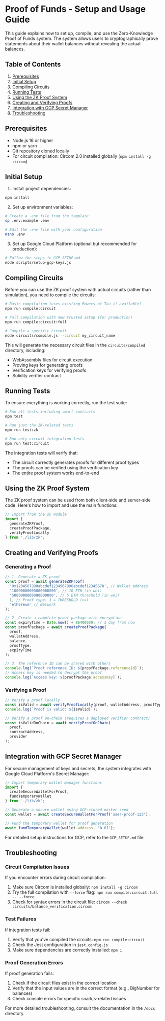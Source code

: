 # Proof of Funds - Setup and Usage Guide

This guide explains how to set up, compile, and use the Zero-Knowledge Proof of Funds system. The system allows users to cryptographically prove statements about their wallet balances without revealing the actual balances.

## Table of Contents

1. [Prerequisites](#prerequisites)
2. [Initial Setup](#initial-setup)
3. [Compiling Circuits](#compiling-circuits)
4. [Running Tests](#running-tests)
5. [Using the ZK Proof System](#using-the-zk-proof-system)
6. [Creating and Verifying Proofs](#creating-and-verifying-proofs)
7. [Integration with GCP Secret Manager](#integration-with-gcp-secret-manager)
8. [Troubleshooting](#troubleshooting)

## Prerequisites

- Node.js 16 or higher
- npm or yarn
- Git repository cloned locally
- For circuit compilation: Circom 2.0 installed globally (`npm install -g circom`)

## Initial Setup

1. Install project dependencies:

```bash
npm install
```

2. Set up environment variables:

```bash
# Create a .env file from the template
cp .env.example .env

# Edit the .env file with your configuration
nano .env
```

3. Set up Google Cloud Platform (optional but recommended for production):

```bash
# Follow the steps in GCP_SETUP.md
node scripts/setup-gcp-keys.js
```

## Compiling Circuits

Before you can use the ZK proof system with actual circuits (rather than simulation), you need to compile the circuits:

```bash
# Basic compilation (uses existing Powers of Tau if available)
npm run compile:circuit

# Full compilation with new trusted setup (for production)
npm run compile:circuit:full

# Compile a specific circuit
node circuits/compile.js --circuit my_circuit_name
```

This will generate the necessary circuit files in the `circuits/compiled` directory, including:

- WebAssembly files for circuit execution
- Proving keys for generating proofs
- Verification keys for verifying proofs
- Solidity verifier contract

## Running Tests

To ensure everything is working correctly, run the test suite:

```bash
# Run all tests including smart contracts
npm test

# Run just the ZK-related tests
npm run test:zk

# Run only circuit integration tests
npm run test:circuit
```

The integration tests will verify that:
- The circuit correctly generates proofs for different proof types
- The proofs can be verified using the verification key
- The entire proof system works end-to-end

## Using the ZK Proof System

The ZK proof system can be used from both client-side and server-side code. Here's how to import and use the main functions:

```javascript
// Import from the zk module
import { 
  generateZKProof, 
  createProofPackage,
  verifyProofLocally
} from './lib/zk';
```

## Creating and Verifying Proofs

### Generating a Proof

```javascript
// 1. Generate a ZK proof
const proof = await generateZKProof(
  '0x1234567890abcdef1234567890abcdef12345678', // Wallet address
  '10000000000000000000', // 10 ETH (in wei)
  '5000000000000000000', // 5 ETH threshold (in wei)
  1, // Proof type: 1 = THRESHOLD (>=)
  'ethereum' // Network
);

// 2. Create a complete proof package with encryption
const expiryTime = Date.now() + 86400000; // 1 day from now
const proofPackage = await createProofPackage(
  proof,
  walletAddress,
  balance,
  proofType,
  expiryTime
);

// 3. The reference ID can be shared with others
console.log(`Proof reference ID: ${proofPackage.referenceId}`);
// Access key is needed to decrypt the proof
console.log(`Access key: ${proofPackage.accessKey}`);
```

### Verifying a Proof

```javascript
// Verify a proof locally
const isValid = await verifyProofLocally(proof, walletAddress, proofType);
console.log(`Proof is valid: ${isValid}`);

// Verify a proof on-chain (requires a deployed verifier contract)
const isValidOnChain = await verifyProofOnChain(
  proof, 
  contractAddress, 
  provider
);
```

## Integration with GCP Secret Manager

For secure management of keys and secrets, the system integrates with Google Cloud Platform's Secret Manager:

```javascript
// Import temporary wallet manager functions
import { 
  createSecureWalletForProof,
  fundTemporaryWallet
} from './lib/zk';

// Generate a secure wallet using GCP-stored master seed
const wallet = await createSecureWalletForProof('user-proof-123');

// Fund the temporary wallet for proof generation
await fundTemporaryWallet(wallet.address, '0.01');
```

For detailed setup instructions for GCP, refer to the `GCP_SETUP.md` file.

## Troubleshooting

### Circuit Compilation Issues

If you encounter errors during circuit compilation:

1. Make sure Circom is installed globally: `npm install -g circom`
2. Try the full compilation with `--force` flag: `npm run compile:circuit:full -- --force`
3. Check for syntax errors in the circuit file: `circom --check circuits/balance_verification.circom`

### Test Failures

If integration tests fail:

1. Verify that you've compiled the circuits: `npm run compile:circuit`
2. Check the Jest configuration in `jest.config.js`
3. Make sure dependencies are correctly installed: `npm i`

### Proof Generation Errors

If proof generation fails:

1. Check if the circuit files exist in the correct location
2. Verify that the input values are in the correct format (e.g., BigNumber for balances)
3. Check console errors for specific snarkjs-related issues

For more detailed troubleshooting, consult the documentation in the `/docs` directory.